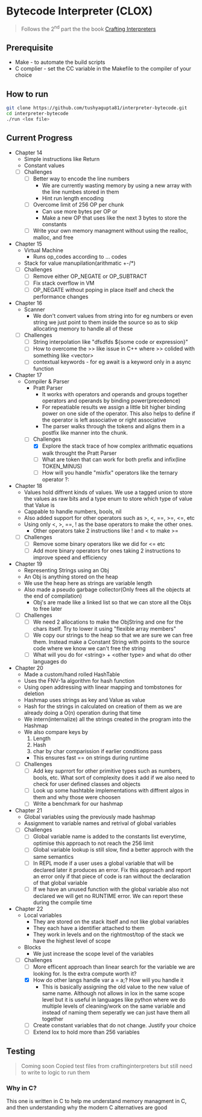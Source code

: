 # Bytecode Interpreter (CLOX)

> Follows the 2<sup>nd</sup> part the the book [Crafting Interpreters](https://craftinginterpreters.com/chunks-of-bytecode.html)

## Prerequisite

- Make - to automate the build scripts
- C complier - set the CC variable in the Makefile to the compiler of your choice

## How to run

```sh
git clone https://github.com/tushyagupta81/interpreter-bytecode.git
cd interpreter-bytecode
./run <lox file>
```

## Current Progress

- Chapter 14
    - Simple instructions like Return
    - Constant values
    - [ ] Challenges
        - [ ] Better way to encode the line numbers
            - We are currently wasting memory by using a new array with the line numbes stored in them
            - Hint run length encoding
        - [ ] Overcome limit of 256 OP per chunk
            - Can use more bytes per OP or
            - Make a new OP that uses like the next 3 bytes to store the constants
        - [ ] Write your own memory managment without using the realloc, malloc, and free
- Chapter 15
    - Virtual Machine
        - Runs op_codes according to ... codes
    - Stack for value manupilation(arithmatic +-/\*)
    - [ ] Challenges
        - [ ] Remove either OP_NEGATE or OP_SUBTRACT
        - [ ] Fix stack overflow in VM
        - [ ] OP_NEGATE without poping in place itself and check the performance changes
- Chapter 16
    - Scanner
        - We don't convert values from string into for eg numbers or even string we just point to them inside the source so as to skip allocating memory to handle all of these
    - [ ] Challenges
        - [ ] String interpolation like "dfsdfds ${some code or expression}"
        - [ ] How to overcome the >> like issue in C++ where >> colided with something like <vector<vector>>
        - [ ] contextual keywords - for eg await is a keyword only in a async function
- Chapter 17
    - Compiler & Parser
        - Pratt Parser
            - It works with operators and operands and groups together operators and operands by binding power(precedence)
            - For repeatiable results we assign a little bit higher binding power on one side of the operator. This also helps to define if the operator is left associative or right associative
            - The parser walks through the tokens and aligns them in a postfix like manner into the chunk.
        - [ ] Challenges
            - [x] Explore the stack trace of how complex arithmatic equations walk throught the Pratt Parser
            - [ ] What are token that can work for both prefix and infix(line TOKEN_MINUS)
            - [ ] How will you handle "mixfix" operators like the ternary operator ?:
- Chapter 18
    - Values hold diffrent kinds of values. We use a tagged union to store the values as raw bits and a type enum to store which type of value that Value is
    - Cappable to handle numbers, bools, nil
    - Also added support for other operators such as >, <, ==, >=, <=, etc
    - Using only <, >, ==, ! as the base operators to make the other ones.
        - Other operators take 2 instructions like ! and < to make >=
    - [ ] Challenges
        - [ ] Remove some binary operators like we did for <= etc
        - [ ] Add more binary operators for ones taking 2 instructions to improve speed and efficiency
- Chapter 19
    - Representing Strings using an Obj
    - An Obj is anything stored on the heap
    - We use the heap here as strings are variable length
    - Also made a pseudo garbage collector(Only frees all the objects at the end of compilation)
        - Obj's are made like a linked list so that we can store all the Objs to free later
    - [ ] Challenges
        - [ ] We need 2 allocations to make the ObjString and one for the chars itself. Try to lower it using "flexible array members"
        - [ ] We copy our strings to the heap so that we are sure we can free them. Instead make a Constant String with points to the source code where we know we can't free the string
        - [ ] What will you do for \<string\> + \<other type\> and what do other languages do
- Chapter 20
    - Made a custom/hand rolled HashTable
    - Uses the FNV-1a algorithm for hash function
    - Using open addressing with linear mapping and tombstones for deletion
    - Hashmap uses strings as key and Value as value
    - Hash for the strings in calculated on creation of them as we are already doing a O(n) operation during that time
    - We intern(internalize) all the strings created in the program into the Hashmap
    - We also compare keys by
        1. Length
        2. Hash
        3. char by char comparission if earlier conditions pass
        - This ensures fast == on strings during runtime
    - [ ] Challenges
        - [ ] Add key suprrort for other primitive types such as numbers, bools, etc. What sort of complexity does it add if we also need to check for user defined classes and objects
        - [ ] Look up some hashtable implementations with diffrent algos in them and why those were choosen
        - [ ] Write a benchmark for our hashmap
- Chapter 21
    - Global variables using the previously made hashmap
    - Assignment to variable names and retrival of global variables
    - [ ] Challenges
        - [ ] Global variable name is added to the constants list everytime, optimise this approach to not reach the 256 limit
        - [ ] Global variable lookup is still slow, find a better approch with the same semantics
        - [ ] In REPL mode if a user uses a global variable that will be declared later it produces an error. Fix this approach and report an error only if that piece of code is ran without the declaration of that global variable
        - [ ] If we have an unused function with the global variable also not declared we will get no RUNTIME error. We can report these during the compile time
- Chapter 22
    - Local variables
        - They are stored on the stack itself and not like global variables
        - They each have a identifier attached to them
        - They work in levels and on the rightmost/top of the stack we have the highest level of scope
    - Blocks
        - We just increase the scope level of the variables
    - [ ] Challenges
        - [ ] More efficent approach than linear search for the variable we are looking for. Is the extra compute worth it?
        - [x] How do other langs handle var a = a;? How will you handle it
            - This is basically assigning the old value to the new value of same name. Although not allows in lox in the same scope level but it is useful in languages like python where we do multiple levels of cleaning/work on the same variable and instead of naming them seperatly we can just have them all together
        - [ ] Create constant variables that do not change. Justify your choice
        - [ ] Extend lox to hold more than 256 variables

## Testing

> Coming soon
> Copied test files from craftinginterpreters but still need to write to logic to run them

### Why in C?

This one is written in C to help me understand memory managment in C, and then understanding why the modern C alternatives are good
